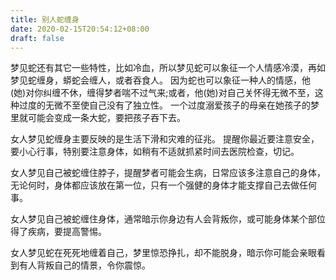```yaml
---
title: 别人蛇缠身
date: 2020-02-15T20:54:12+08:00
draft: false
---
```


梦见蛇还有其它一些特性，比如冷血，所以梦见蛇可以象征一个人情感冷漠，再如梦见蛇缠身，蟒蛇会缠人，或者吞食人。
因为蛇也可以象征一种人的情感，他(她)对你纠缠不休，缠得梦者喘不过气来;或者，他(她)对自己关怀得无微不至，这种过度的无微不至使自己没有了独立性。
一个过度溺爱孩子的母亲在她孩子的梦里就可能会变成一条大蛇，要把孩子吞下去。



女人梦见蛇缠身主要反映的是生活下滑和灾难的征兆。
提醒你最近要注意安全，要小心行事，特别要注意身体，如稍有不适就抓紧时间去医院检查，切记。



女人梦见自己被蛇缠住脖子，提醒梦者可能会生病，日常应该多注意自己的身体，无论何时，身体都应该放在第一位，只有一个强健的身体才能支撑自己去做任何事。



女人梦见自己被蛇缠住身体，通常暗示你身边有人会背叛你，或可能身体某个部位得了疾病，要提高警惕。



女人梦见蛇在死死地缠着自己，梦里惊恐挣扎，却不能脱身，暗示你可能会亲眼看到有人背叛自己的情景，令你震惊。
